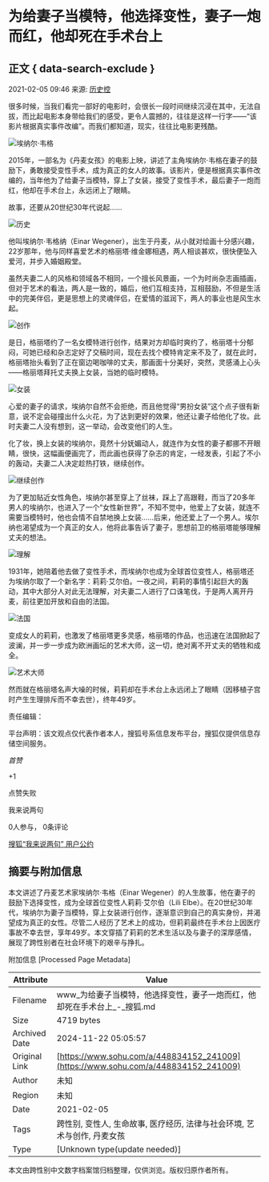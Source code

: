 # 为给妻子当模特，他选择变性，妻子一炮而红，他却死在手术台上

## 正文 { data-search-exclude }


2021-02-05 09:46 来源: [历史控](https://www.sohu.com/a/448834152_241009?spm=smpc.content-abroad.content.1.1732251918003DURpOee)

很多时候，当我们看完一部好的电影时，会很长一段时间继续沉浸在其中，无法自拔，而比起电影本身带给我们的感受，更令人震撼的，往往是这样一行字——“该影片根据真实事件改编”。而我们都知道，现实，往往比电影更残酷。

![埃纳尔·韦格](https://p5.itc.cn/images01/20210205/6687eee7291c4a1ca0a807d9029a8174.jpeg)

2015年，一部名为《丹麦女孩》的电影上映，讲述了主角埃纳尔·韦格在妻子的鼓励下，勇敢接受变性手术，成为真正的女人的故事。该影片，便是根据真实事件改编的，当年他为了给妻子当模特，穿上了女装，接受了变性手术，最后妻子一炮而红，他却在手术台上，永远闭上了眼睛。

故事，还要从20世纪30年代说起……

![历史](https://p6.itc.cn/images01/20210205/5304199e96a6434bb756d3fc98309f2e.jpeg)

他叫埃纳尔·韦格纳（Einar Wegener），出生于丹麦，从小就对绘画十分感兴趣，22岁那年，他与同样喜爱艺术的格丽塔·维金娜相遇，两人相谈甚欢，很快便坠入爱河，并步入婚姻殿堂。

虽然夫妻二人的风格和领域各不相同，一个擅长风景画，一个为时尚杂志画插画，但对于艺术的看法，两人是一致的，婚后，他们互相支持，互相鼓励，不但是生活中的完美伴侣，更是思想上的灵魂伴侣，在爱情的滋润下，两人的事业也是风生水起。

![创作](https://p6.itc.cn/images01/20210205/f1c7e8cf884c4fe9bfb3393e660c4592.jpeg)

是日，格丽塔约了一名女模特进行创作，结果对方却临时爽约了，格丽塔十分郁闷，可她已经和杂志定好了交稿时间，现在去找个模特肯定来不及了，就在此时，格丽塔抬头看到了正在窗边喝咖啡的丈夫，那画面十分美好，突然，灵感涌上心头——格丽塔拜托丈夫换上女装，当她的临时模特。

![女装](https://p6.itc.cn/images01/20210205/f5f8b2ac1a7a4b74878e2e9f75b911ae.jpeg)

心爱的妻子的请求，埃纳尔自然不会拒绝，而且他觉得“男扮女装”这个点子很有新意，说不定会碰撞出什么火花，为了达到更好的效果，他还让妻子给他化了妆。此时夫妻二人没有想到，这一举动，会改变他们的人生。

化了妆，换上女装的埃纳尔，竟然十分妩媚动人，就连作为女性的妻子都挪不开眼睛，很快，这幅画便画完了，而此画也获得了杂志的肯定，一经发表，引起了不小的轰动，夫妻二人决定趁热打铁，继续创作。

![继续创作](https://p5.itc.cn/images01/20210205/e1490e3c797d4dc7a5a233a2a32dd303.jpeg)

为了更加贴近女性角色，埃纳尔甚至穿上了丝袜，踩上了高跟鞋，而当了20多年男人的埃纳尔，也进入了一个“女性新世界”，不知不觉中，他爱上了女装，就连不需要当模特时，他也会情不自禁地换上女装……后来，他还爱上了一个男人。埃尔纳也渴望成为一个真正的女人，他将此事告诉了妻子，思想前卫的格丽塔能够理解丈夫的想法。

![理解](https://p1.itc.cn/images01/20210205/4661b01a9a424b7b9ec360d27f5bcc0e.jpeg)

1931年，她陪着他去做了变性手术，而埃纳尔也成为全球首位变性人，格丽塔还为埃纳尔取了一个新名字：莉莉·艾尔伯。一夜之间，莉莉的事情引起巨大的轰动，其中大部分人对此无法理解，对夫妻二人进行了口诛笔伐，于是两人离开丹麦，前往更加开放和自由的法国。

![法国](https://p0.itc.cn/images01/20210205/eba87bb892b8480b91b6c9f1d3dcec1e.jpeg)

变成女人的莉莉，也激发了格丽塔更多灵感，格丽塔的作品，也迅速在法国掀起了波澜，并一步一步成为欧洲画坛的艺术大师，这一切，绝对离不开丈夫的牺牲和成全。

![艺术大师](https://p7.itc.cn/images01/20210205/50aca1f0b2f741ac8b373ac8255bbf32.jpeg)

然而就在格丽塔名声大噪的时候，莉莉却在手术台上永远闭上了眼睛（因移植子宫时产生生理排斥而不幸去世），终年49岁。

责任编辑：

平台声明：该文观点仅代表作者本人，搜狐号系信息发布平台，搜狐仅提供信息存储空间服务。

_首赞_

+1

点赞失败

我来说两句

0人参与， 0条评论

[搜狐“我来说两句” 用户公约](http://zt.pinglun.sohu.com/s2014/sljyhgy/index.shtml)

## 摘要与附加信息

<!-- tcd_abstract -->
本文讲述了丹麦艺术家埃纳尔·韦格（Einar Wegener）的人生故事，他在妻子的鼓励下选择变性，成为全球首位变性人莉莉·艾尔伯（Lili Elbe）。在20世纪30年代，埃纳尔为妻子当模特，穿上女装进行创作，逐渐意识到自己的真实身份，并渴望成为真正的女性。尽管二人经历了艺术上的成功，但莉莉最终在手术台上因医疗事故不幸去世，享年49岁。本文穿插了莉莉的艺术生活以及与妻子的深厚感情，展现了跨性别者在社会环境下的艰辛与挣扎。
<!-- tcd_abstract_end -->

附加信息 [Processed Page Metadata]

| Attribute       | Value                                  |
|-----------------|----------------------------------------|
| Filename        | www_为给妻子当模特，他选择变性，妻子一炮而红，他却死在手术台上_-_搜狐.md                             |
| Size            | 4719 bytes                           |
| Archived Date   | 2024-11-22 05:05:57                             |
| Original Link   | [https://www.sohu.com/a/448834152_241009](https://www.sohu.com/a/448834152_241009)                       |
| Author          | 未知                               |
| Region          | 未知                               |
| Date            | 2021-02-05                                 |
| Tags            | 跨性别, 变性人, 生命故事, 医疗经历, 法律与社会环境, 艺术与创作, 丹麦女孩                                 |
| Type            | [Unknown type(update needed)]                                 |
<!-- tcd_table_end -->

本文由跨性别中文数字档案馆归档整理，仅供浏览。版权归原作者所有。
